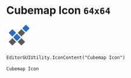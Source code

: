 # Cubemap Icon `64x64`
<img src="/img/Cubemap%20Icon.png" width=64 height=64>

``` CSharp
EditorGUIUtility.IconContent("Cubemap Icon")
```
```
Cubemap Icon
```

